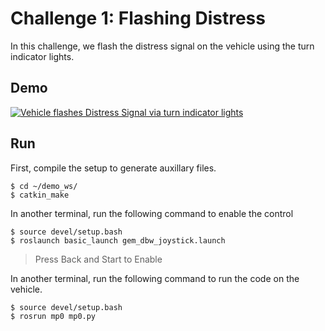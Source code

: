 # Challenge 1: Flashing Distress

In this challenge, we flash the distress signal on the vehicle using the turn indicator lights.

## Demo
[![Vehicle flashes Distress Signal via turn indicator lights](https://img.youtube.com/vi/goFwmhLmExY/0.jpg)](https://www.youtube.com/watch?v=goFwmhLmExY)


## Run

First, compile the setup to generate auxillary files.
```commandline
$ cd ~/demo_ws/
$ catkin_make
```

In another terminal, run the following command to enable the control
```commandline
$ source devel/setup.bash
$ roslaunch basic_launch gem_dbw_joystick.launch
```

> Press Back and Start to Enable

In another terminal, run the following command to run the code on the vehicle.
```commandline
$ source devel/setup.bash
$ rosrun mp0 mp0.py
```